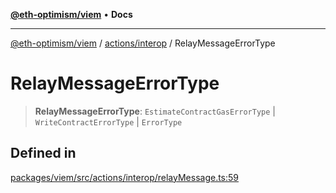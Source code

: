 [**@eth-optimism/viem**](../../../README.md) • **Docs**

***

[@eth-optimism/viem](../../../README.md) / [actions/interop](../README.md) / RelayMessageErrorType

# RelayMessageErrorType

> **RelayMessageErrorType**: `EstimateContractGasErrorType` \| `WriteContractErrorType` \| `ErrorType`

## Defined in

[packages/viem/src/actions/interop/relayMessage.ts:59](https://github.com/ethereum-optimism/ecosystem/blob/9a896f86e34c9a727d55fa4358d5403a7c25770a/packages/viem/src/actions/interop/relayMessage.ts#L59)
